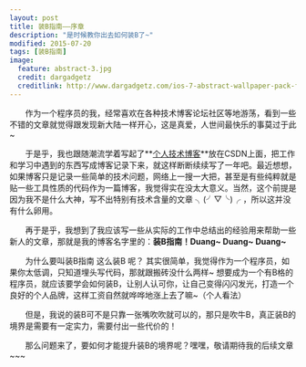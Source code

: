 ```yaml
---
layout: post
title: 装B指南——序章
description: "是时候教你出去如何装B了~"
modified: 2015-07-20
tags: [装B指南]
image:
  feature: abstract-3.jpg
  credit: dargadgetz
  creditlink: http://www.dargadgetz.com/ios-7-abstract-wallpaper-pack-for-iphone-5-and-ipod-touch-retina/
---
```


 

&nbsp;&nbsp;&nbsp;&nbsp;&nbsp;&nbsp;&nbsp;作为一个程序员的我，经常喜欢在各种技术博客论坛社区等地游荡，看到一些不错的文章就觉得跟发现新大陆一样开心，这是真爱，人世间最快乐的事莫过于此~

&nbsp;&nbsp;&nbsp;&nbsp;&nbsp;&nbsp;&nbsp;于是乎，我也跟随潮流学着写起了**[个人技术博客](http://blog.csdn.net/watt520 "a Safari extension")**放在CSDN上面，把工作和学习中遇到的东西写成博客记录下来，就这样断断续续写了一年吧。最近想想，如果博客只是记录一些简单的技术问题，网络上一搜一大把，甚至是有些纯粹就是贴一些工具性质的代码作为一篇博客，我觉得实在没太大意义。当然，这个前提是因为我不是什么大神，写不出特别有技术含量的文章 ╮(╯▽╰)╭ ，所以这并没有什么卵用。

&nbsp;&nbsp;&nbsp;&nbsp;&nbsp;&nbsp;&nbsp;再于是乎，我想到了我应该写一些从实际的工作中总结出的经验用来帮助一些新人的文章，那就是我的博客名字里的：**装B指南！Duang~ Duang~ Duang~**

&nbsp;&nbsp;&nbsp;&nbsp;&nbsp;&nbsp;&nbsp;为什么要叫装B指南 这么装B 呢？ 其实很简单，我觉得作为一个程序员，如果你太低调，只知道埋头写代码，那就跟搬砖没什么两样~ 想要成为一个有B格的程序员，就应该要学会如何装B，让别人认可你，让自己变得闪闪发光，打造一个良好的个人品牌，这样工资自然就哗哗地涨上去了嘛~（个人看法）

&nbsp;&nbsp;&nbsp;&nbsp;&nbsp;&nbsp;&nbsp;但是，我说的装B可不是只靠一张嘴吹吹就可以的，那只是吹牛B，真正装B的境界是需要有一定实力，需要付出一些代价的！

&nbsp;&nbsp;&nbsp;&nbsp;&nbsp;&nbsp;&nbsp;那么问题来了，要如何才能提升装B的境界呢？嘿嘿，敬请期待我的后续文章~~~